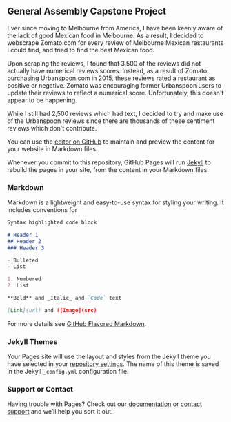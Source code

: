 ## General Assembly Capstone Project

Ever since moving to Melbourne from America, I have been keenly aware of the lack of good Mexican food in Melbourne. As a result, I decided to webscrape Zomato.com for every review of Melbourne Mexican restaurants I could find, and tried to find the best Mexican food.

Upon scraping the reviews, I found that 3,500 of the reviews did not actually have numerical reviews scores. Instead, as a result of Zomato purchasing Urbanspoon.com in 2015, these reviews rated a restaurant as positive or negative. Zomato was encouraging former Urbanspoon users to update their reviews to reflect a numerical score. Unfortunately, this doesn't appear to be happening.

While I still had 2,500 reviews which had text, I decided to try and make use of the Urbanspoon reviews since there are thousands of these sentiment reviews which don't contribute.

You can use the [editor on GitHub](https://github.com/SeanTurner026/Zomato-and-Melbourne-Mexican-Restaurants/edit/master/README.md) to maintain and preview the content for your website in Markdown files.

Whenever you commit to this repository, GitHub Pages will run [Jekyll](https://jekyllrb.com/) to rebuild the pages in your site, from the content in your Markdown files.

### Markdown

Markdown is a lightweight and easy-to-use syntax for styling your writing. It includes conventions for

```markdown
Syntax highlighted code block

# Header 1
## Header 2
### Header 3

- Bulleted
- List

1. Numbered
2. List

**Bold** and _Italic_ and `Code` text

[Link](url) and ![Image](src)
```

For more details see [GitHub Flavored Markdown](https://guides.github.com/features/mastering-markdown/).

### Jekyll Themes

Your Pages site will use the layout and styles from the Jekyll theme you have selected in your [repository settings](https://github.com/SeanTurner026/Zomato-and-Melbourne-Mexican-Restaurants/settings). The name of this theme is saved in the Jekyll `_config.yml` configuration file.

### Support or Contact

Having trouble with Pages? Check out our [documentation](https://help.github.com/categories/github-pages-basics/) or [contact support](https://github.com/contact) and we’ll help you sort it out.
